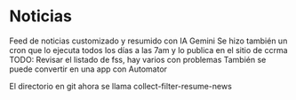 # Noticias
Feed de noticias customizado y resumido con IA Gemini
Se hizo también un cron que lo ejecuta todos los días a las 7am y lo publica en el sitio de ccrma
TODO:
Revisar el listado de fss, hay varios con problemas
También se puede convertir en una app con Automator

El directorio en git ahora se llama collect-filter-resume-news
